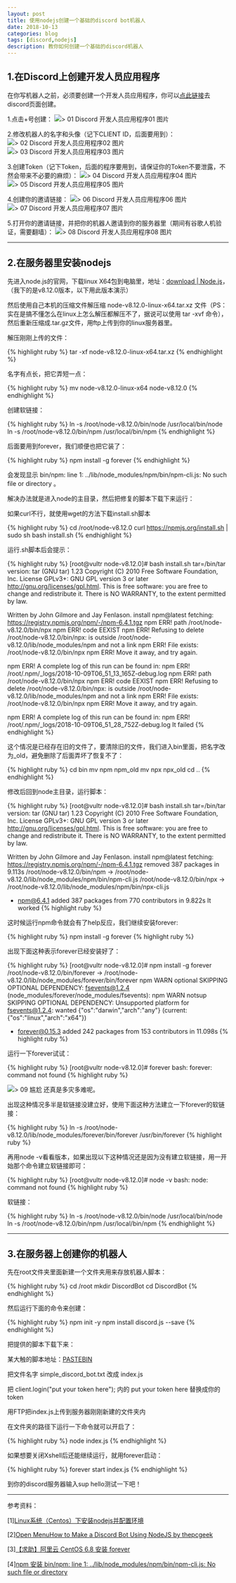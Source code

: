```yaml
---
layout: post
title: 使用nodejs创建一个基础的discord bot机器人
date: 2018-10-13
categories: blog
tags: [discord,nodejs]
description: 教你如何创建一个基础的discord机器人
---
```


## 1.在Discord上创建开发人员应用程序

在你写机器人之前，必须要创建一个开发人员应用程序，你可以[点此链接](https://discordapp.com/developers/applications/me)去discord页面创建。

1.点击+号创建：
![> 01 Discord 开发人员应用程序01 图片](http://r6s.site/img/DiscordBot/DiscordApplications01.jpg)

2.修改机器人的名字和头像（记下CLIENT ID，后面要用到）：
![> 02 Discord 开发人员应用程序02 图片](http://r6s.site/img/DiscordBot/DiscordApplications02.jpg)
![> 03 Discord 开发人员应用程序03 图片](http://r6s.site/img/DiscordBot/DiscordApplications03.jpg)

3.创建Token（记下Token，后面的程序要用到，请保证你的Token不要泄露，不然会带来不必要的麻烦）：
![> 04 Discord 开发人员应用程序04 图片](http://r6s.site/img/DiscordBot/DiscordApplications04.jpg)
![> 05 Discord 开发人员应用程序05 图片](http://r6s.site/img/DiscordBot/DiscordApplications05.jpg)

4.创建你的邀请链接：
![> 06 Discord 开发人员应用程序06 图片](http://r6s.site/img/DiscordBot/DiscordApplications07.jpg)
![> 07 Discord 开发人员应用程序07 图片](http://r6s.site/img/DiscordBot/DiscordApplications08.jpg)

5.打开你的邀请链接，并把你的机器人邀请到你的服务器里（期间有谷歌人机验证，需要翻墙）：
![> 08 Discord 开发人员应用程序08 图片](http://r6s.site/img/DiscordBot/DiscordApplications09.jpg)

----

## 2.在服务器里安装nodejs

先进入node.js的官网，下载linux X64包到电脑里，地址：[download | Node.js](https://nodejs.org/en/download/)，（我下的是v8.12.0版本，以下用此版本演示）

然后使用自己本机的压缩文件解压缩 node-v8.12.0-linux-x64.tar.xz 文件（PS：实在是搞不懂怎么在linux上怎么解压都解压不了，据说可以使用 tar -xvf 命令），然后重新压缩成.tar.gz文件，用ftp上传到你的linux服务器里。


解压刚刚上传的文件：

{% highlight ruby %}
tar -xf node-v8.12.0-linux-x64.tar.xz
{% endhighlight %}

名字有点长，把它弄短一点：

{% highlight ruby %}
mv node-v8.12.0-linux-x64 node-v8.12.0
{% endhighlight %}

创建软链接：

{% highlight ruby %}
ln -s /root/node-v8.12.0/bin/node /usr/local/bin/node  
ln -s /root/node-v8.12.0/bin/npm /usr/local/bin/npm
{% endhighlight %}

后面要用到forever，我们顺便也把它装了：

{% highlight ruby %}
npm install -g forever
{% endhighlight %}

会发现显示 bin/npm: line 1: ../lib/node_modules/npm/bin/npm-cli.js: No such file or directory 。

解决办法就是进入node的主目录，然后把修复的脚本下载下来运行：

如果curl不行，就使用wget的方法下载install.sh脚本

{% highlight ruby %}
cd /root/node-v8.12.0
curl https://npmjs.org/install.sh | sudo sh
bash install.sh
{% endhighlight %}

运行.sh脚本后会提示：

{% highlight ruby %}
[root@vultr node-v8.12.0]# bash install.sh
tar=/bin/tar
version:
tar (GNU tar) 1.23
Copyright (C) 2010 Free Software Foundation, Inc.
License GPLv3+: GNU GPL version 3 or later <http://gnu.org/licenses/gpl.html>.
This is free software: you are free to change and redistribute it.
There is NO WARRANTY, to the extent permitted by law.

Written by John Gilmore and Jay Fenlason.
install npm@latest
fetching: https://registry.npmjs.org/npm/-/npm-6.4.1.tgz
npm ERR! path /root/node-v8.12.0/bin/npx
npm ERR! code EEXIST
npm ERR! Refusing to delete /root/node-v8.12.0/bin/npx: is outside /root/node-v8.12.0/lib/node_modules/npm and not a link
npm ERR! File exists: /root/node-v8.12.0/bin/npx
npm ERR! Move it away, and try again.

npm ERR! A complete log of this run can be found in:
npm ERR!     /root/.npm/_logs/2018-10-09T06_51_13_165Z-debug.log
npm ERR! path /root/node-v8.12.0/bin/npx
npm ERR! code EEXIST
npm ERR! Refusing to delete /root/node-v8.12.0/bin/npx: is outside /root/node-v8.12.0/lib/node_modules/npm and not a link
npm ERR! File exists: /root/node-v8.12.0/bin/npx
npm ERR! Move it away, and try again.

npm ERR! A complete log of this run can be found in:
npm ERR!     /root/.npm/_logs/2018-10-09T06_51_28_752Z-debug.log
It failed
{% endhighlight %}

这个情况是已经存在旧的文件了，要清除旧的文件，我们进入bin里面，把名字改为_old，避免删除了后面弄坏了恢复不了：

{% highlight ruby %}
cd bin
mv npm npm_old
mv npx npx_old
cd ..
{% endhighlight %}

修改后回到node主目录，运行脚本：

{% highlight ruby %}
[root@vultr node-v8.12.0]# bash install.sh
tar=/bin/tar
version:
tar (GNU tar) 1.23
Copyright (C) 2010 Free Software Foundation, Inc.
License GPLv3+: GNU GPL version 3 or later <http://gnu.org/licenses/gpl.html>.
This is free software: you are free to change and redistribute it.
There is NO WARRANTY, to the extent permitted by law.

Written by John Gilmore and Jay Fenlason.
install npm@latest
fetching: https://registry.npmjs.org/npm/-/npm-6.4.1.tgz
removed 387 packages in 9.113s
/root/node-v8.12.0/bin/npm -> /root/node-v8.12.0/lib/node_modules/npm/bin/npm-cli.js
/root/node-v8.12.0/bin/npx -> /root/node-v8.12.0/lib/node_modules/npm/bin/npx-cli.js
+ npm@6.4.1
added 387 packages from 770 contributors in 9.822s
It worked
{% highlight ruby %}

这时候运行npm命令就会有了help反应，我们继续安装forever:

{% highlight ruby %}
npm install -g forever
{% highlight ruby %}

出现下面这种表示forever已经安装好了：

{% highlight ruby %}
[root@vultr node-v8.12.0]# npm install -g forever
/root/node-v8.12.0/bin/forever -> /root/node-v8.12.0/lib/node_modules/forever/bin/forever
npm WARN optional SKIPPING OPTIONAL DEPENDENCY: fsevents@1.2.4 (node_modules/forever/node_modules/fsevents):
npm WARN notsup SKIPPING OPTIONAL DEPENDENCY: Unsupported platform for fsevents@1.2.4: wanted {"os":"darwin","arch":"any"} (current: {"os":"linux","arch":"x64"})

+ forever@0.15.3
added 242 packages from 153 contributors in 11.098s
{% highlight ruby %}

运行一下forever试试：

{% highlight ruby %}
[root@vultr node-v8.12.0]# forever
bash: forever: command not found
{% highlight ruby %}

![> 09 尴尬](http://r6s.site/img/biaoqin/wulian.jpg)
还真是多灾多难呢。

出现这种情况多半是软链接没建立好，使用下面这种方法建立一下forever的软链接：

{% highlight ruby %}
ln -s /root/node-v8.12.0/lib/node_modules/forever/bin/forever /usr/bin/forever
{% highlight ruby %}

再用node -v看看版本，如果出现以下这种情况还是因为没有建立软链接，用一开始那个命令建立软链接即可：

{% highlight ruby %}
[root@vultr node-v8.12.0]# node -v
bash: node: command not found
{% highlight ruby %}

软链接：

{% highlight ruby %}
ln -s /root/node-v8.12.0/bin/node /usr/local/bin/node  
ln -s /root/node-v8.12.0/bin/npm /usr/local/bin/npm
{% endhighlight %}

----

## 3.在服务器上创建你的机器人

先在root文件夹里面新建一个文件夹用来存放机器人脚本：

{% highlight ruby %}
cd /root
mkdir DiscordBot
cd DiscordBot
{% endhighlight %}

然后运行下面的命令来创建：

{% highlight ruby %}
npm init -y
npm install discord.js --save
{% endhighlight %}

把提供的脚本下载下来：

某大触的脚本地址：[PASTEBIN](https://pastebin.com/snJZBM0V)

把文件名字 simple_discord_bot.txt 改成 index.js

把 client.login("put your token here"); 内的 put your token here 替换成你的token

用FTP把index.js上传到服务器刚刚新建的文件夹内

在文件夹的路径下运行一下命令就可以开启了：

{% highlight ruby %}
node index.js
{% endhighlight %}

如果想要关闭Xshell后还能继续运行，就用forever启动：

{% highlight ruby %}
forever start index.js
{% endhighlight %}

到你的discord服务器输入sup hello测试一下吧！


----

参考资料：

[1][Linux系统（Centos）下安装nodejs并配置环境](https://blog.csdn.net/qq_21794603/article/details/68067821)

[2][Open MenuHow to Make a Discord Bot Using NodeJS by thepcgeek](https://www.instructables.com/id/How-to-Make-a-Discord-Bot-Using-NodeJS/)

[3][【求助】阿里云 CentOS 6.8 安装 forever](http://tieba.baidu.com/p/5117091739)

[4][npm 安装 bin/npm: line 1: ../lib/node_modules/npm/bin/npm-cli.js: No such file or directory](https://blog.csdn.net/jiankunking/article/details/69448618)
